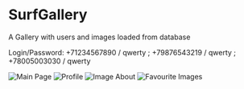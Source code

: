 # SurfGallery
A Gallery with users and images loaded from database

Login/Password: +71234567890 / qwerty ; +79876543219 / qwerty ; +78005003030 / qwerty


<img src="SurfGallery/images/main.png" alt="Main Page">
<img src="SurfGallery/images/Profile.png" alt="Profile">
<img src="SurfGallery/images/about_photo.png" alt="Image About">
<img src="SurfGallery/images/favs.png" alt="Favourite Images">
